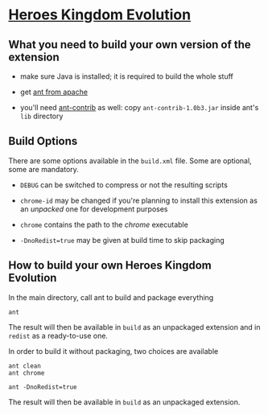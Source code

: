 [Heroes Kingdom Evolution](http://angarak.com/MMHK/extension/)
==============================================================


What you need to build your own version of the extension
--------------------------------------------------------

* make sure Java is installed; it is required to build the whole stuff

* get [ant from apache](http://ant.apache.org/) 

* you'll need [ant-contrib](http://sourceforge.net/projects/ant-contrib/files/) as well: copy `ant-contrib-1.0b3.jar` inside ant's `lib` directory


Build Options
-------------

There are some options available in the `build.xml` file. Some are optional, some are mandatory.

* `DEBUG` can be switched to compress or not the resulting scripts

* `chrome-id` may be changed if you're planning to install this extension as an *unpacked* one for development purposes

* `chrome` contains the path to the *chrome* executable

* `-DnoRedist=true` may be given at build time to skip packaging


How to build your own Heroes Kingdom Evolution
----------------------------------------------

In the main directory, call ant to build and package everything

    ant

The result will then be available in `build` as an unpackaged extension and in `redist` as a ready-to-use one.


In order to build it without packaging, two choices are available

    ant clean
    ant chrome

    ant -DnoRedist=true

The result will then be available in `build` as an unpackaged extension.
